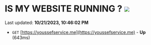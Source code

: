 # IS MY WEBSITE RUNNING ? [![](https://img.shields.io/static/v1?label=Sponsor&message=%E2%9D%A4&logo=GitHub&color=%23fe8e86)](https://github.com/sponsors/<username>)

Last updated: **10/21/2023, 10:46:02 PM**

- `GET` [https://youssefservice.me](https://youssefservice.me) - **Up** (643ms)
